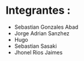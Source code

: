 # Integrantes : 
* Sebastian Gonzales Abad
* Jorge Adrian Sanzhez
* Hugo 
* Sebastian Sasaki 
* Jhonel Rios Jaimes
